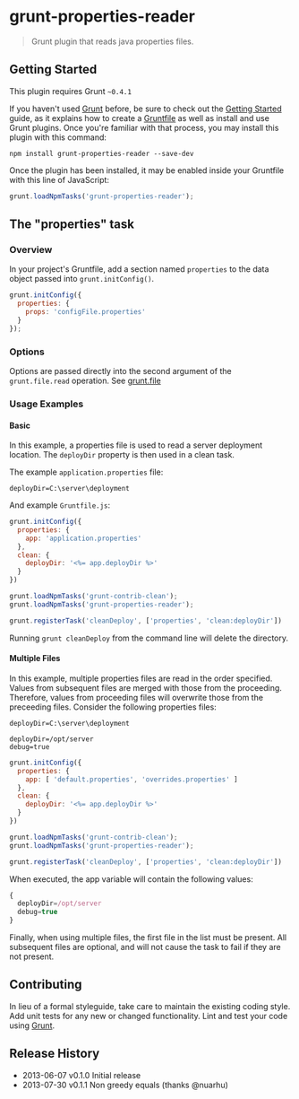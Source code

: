 # grunt-properties-reader

> Grunt plugin that reads java properties files.

## Getting Started
This plugin requires Grunt `~0.4.1`

If you haven't used [Grunt](http://gruntjs.com/) before, be sure to check out the [Getting Started](http://gruntjs.com/getting-started) guide, as it explains how to create a [Gruntfile](http://gruntjs.com/sample-gruntfile) as well as install and use Grunt plugins. Once you're familiar with that process, you may install this plugin with this command:

```shell
npm install grunt-properties-reader --save-dev
```

Once the plugin has been installed, it may be enabled inside your Gruntfile with this line of JavaScript:

```js
grunt.loadNpmTasks('grunt-properties-reader');
```

## The "properties" task

### Overview
In your project's Gruntfile, add a section named `properties` to the data object passed into `grunt.initConfig()`.

```js
grunt.initConfig({
  properties: {
    props: 'configFile.properties'
  }
});
```

### Options

Options are passed directly into the second argument of the `grunt.file.read` operation. See [grunt.file](https://github.com/gruntjs/grunt/wiki/grunt.file)

### Usage Examples

#### Basic
In this example, a properties file is used to read a server deployment location. The `deployDir` property is then used in a clean task.

The example `application.properties` file:

```properties
deployDir=C:\server\deployment
```

And example `Gruntfile.js`:

```js
grunt.initConfig({
  properties: {
    app: 'application.properties'
  },
  clean: {
    deployDir: '<%= app.deployDir %>'
  }
})

grunt.loadNpmTasks('grunt-contrib-clean');
grunt.loadNpmTasks('grunt-properties-reader');

grunt.registerTask('cleanDeploy', ['properties', 'clean:deployDir'])
```

Running `grunt cleanDeploy` from the command line will delete the directory.

#### Multiple Files
In this example, multiple properties files are read in the order specified.  Values from subsequent files are merged with those from the proceeding.  Therefore, values from proceeding files will overwrite those from the preceeding files.  Consider the following properties files:

```default.properties
deployDir=C:\server\deployment
```
```overrides.properties
deployDir=/opt/server
debug=true
```

```js
grunt.initConfig({
  properties: {
    app: [ 'default.properties', 'overrides.properties' ]
  },
  clean: {
    deployDir: '<%= app.deployDir %>'
  }
})

grunt.loadNpmTasks('grunt-contrib-clean');
grunt.loadNpmTasks('grunt-properties-reader');

grunt.registerTask('cleanDeploy', ['properties', 'clean:deployDir'])
```

When executed, the app variable will contain the following values:

```js
{
  deployDir=/opt/server
  debug=true
}
```

Finally, when using multiple files, the first file in the list must be present.  All subsequent files are optional, and will not cause the task to fail if they are not present.

## Contributing
In lieu of a formal styleguide, take care to maintain the existing coding style. Add unit tests for any new or changed functionality. Lint and test your code using [Grunt](http://gruntjs.com/).

## Release History
* 2013-06-07 v0.1.0 Initial release
* 2013-07-30 v0.1.1 Non greedy equals (thanks @nuarhu)
